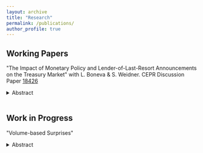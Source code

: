 ```yaml
---
layout: archive
title: "Research"
permalink: /publications/
author_profile: true
---
```


## Working Papers

"The Impact of Monetary Policy and Lender-of-Last-Resort Announcements on the Treasury Market" with L. Boneva & S. Weidner. CEPR Discussion Paper [18426](https://cepr.org/publications/dp18426)

<details>
  <summary>Abstract</summary>
   <i>This paper presents new empirical evidence on the behavior of the U.S Treasury market in response to Federal Open Market Committee (FOMC) announcements during the Global Financial Crisis and the Covid-19 pandemic. We differentiate between announcements related to policy rate changes and those related to lender-of-last-resort liquidity facilities to examine their distinct impacts on the market. High-frequency data on interest rate futures are used to extract the surprise component of FOMC announcements. To also make use of announcements taking place outside the future exchanges trading hours, we show that high-frequency changes in exchange rates can be used to impute commonly used monetary policy surprises. Our findings reveal that policy rate and liquidity announcements decrease Treasury yields substantially but differ in their transmission mechanism. While announcements related to interest rates primarily affect bond yields through expected lower short rates, lender-of-last-resort announcements decrease bond yields by reducing term premia, demonstrating the complementary role of these different policies in stabilizing the Treasury market by influencing intermediaries and interest rates.</i>
</details>
<br>

## Work in Progress

"Volume-based Surprises"
<details>
  <summary>Abstract</summary>
   <i>
This paper proposes to identify surprises around Federal Open Market Com- mittee (FOMC) announcements based on the abnormal trading trading volume in Eurodollar Futures. The approach identifies announcement-specific window lengths designed to capture convergence trading among market participants. The resulting volume-based window lengths frequently exceed commonly used 30- minute windows.
Volume-based monetary policy surprises suggest that monetary policy has a more pronounced impact on stock prices, term premia, and the economy than previously believed. Notably, volume-based Path surprises elicit responses akin to conventional surprises. These findings underscore the importance of incorpo- rating trading volume dynamics in understanding the effects of monetary policy announcements.</i>
</details>
<br>


